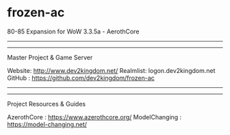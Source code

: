 # frozen-ac
80-85 Expansion for WoW 3.3.5a - AerothCore 
______



______
Master Project & Game Server

Website: http://www.dev2kingdom.net/
Realmlist: logon.dev2kingdom.net
GitHub : https://github.com/dev2kingdom/frozen-ac

______


______

Project Resources & Guides

AzerothCore : https://www.azerothcore.org/
ModelChanging : https://model-changing.net/
